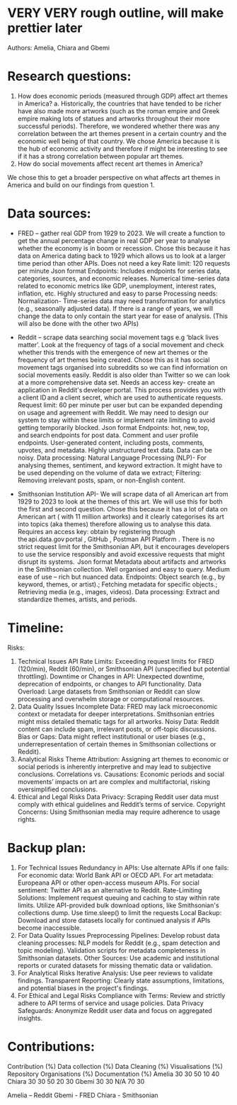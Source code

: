 # VERY VERY rough outline, will make prettier later

Authors: Amelia, Chiara and Gbemi 
# Research questions:  

1. How does economic periods (measured through GDP) affect art themes in America? 
  a. Historically, the countries that have tended to be richer have also made more artworks (such as the roman empire and Greek empire making lots of statues and artworks throughout their more successful periods). Therefore, we wondered whether there was any correlation between the art themes present in a certain country and the economic well being of that country. We chose America because it is the hub of economic activity and therefore if might be interesting to see if it has a strong correlation between popular art themes. 
2. How do social movements affect recent art themes in America? 

We chose this to get a broader perspective on what affects art themes in America and build on our findings from question 1. 
 
# Data sources: 
* FRED – gather real GDP from 1929 to 2023. We will create a function to get the annual percentage change in real GDP per year to analyse whether the economy is in boom or recession. Chose this because it has data on America dating back to 1929 which allows us to look at a larger time period than other APIs. 
Does not need a key 
Rate limit: 120 requests per minute 
Json format 
Endpoints: Includes endpoints for series data, categories, sources, and economic releases. 
Numerical time-series data related to economic metrics like GDP, unemployment, interest rates, inflation, etc. 
Highly structured and easy to parse 
Processing needs: Normalization- Time-series data may need transformation for analytics (e.g., seasonally adjusted data). If there is a range of years, we will change the data to only contain the start year for ease of analysis. (This will also be done with the other two APIs) 
 
* Reddit – scrape data searching social movement tags e.g ‘black lives matter’. Look at the frequency of tags of a social movement and check whether this trends with the emergence of new art themes or the frequency of art themes being created. Chose this as it has social movement tags organised into subreddits so we can find information on social movements easily. Reddit is also older than Twitter so we can look at a more comprehensive data set. 
Needs an access key- create an application in Reddit's developer portal. This process provides you with a client ID and a client secret, which are used to authenticate requests. 
Request limit: 60 per minute per user but can be expanded depending on usage and agreement with Reddit. We may need to design our system to stay within these limits or implement rate limiting to avoid getting temporarily blocked. 
Json format 
Endpoints: hot, new, top, and search endpoints for post data. Comment and user profile endpoints. 
User-generated content, including posts, comments, upvotes, and metadata. 
Highly unstructured text data. Data can be noisy. 
Data processing: Natural Language Processing (NLP)- For analysing themes, sentiment, and keyword extraction. It might have to be used depending on the volume of data we extract; Filtering: Removing irrelevant posts, spam, or non-English content. 
   
* Smithsonian Institution API- We will scrape data of all American art from 1929 to 2023 to look at the themes of this art. We will use this for both the first and second question. Chose this because it has a lot of data on American art ( with 11 million artworks) and it clearly categorises its art into topics (aka themes) therefore allowing us to analyse this data. 
Requires an access key: obtain by registering through the api.data.gov portal​ , GitHub , Postman API Platform . 
There is no strict request limit for the Smithsonian API, but it encourages developers to use the service responsibly and avoid excessive requests that might disrupt its systems.  
Json format 
Metadata about artifacts and artworks in the Smithsonian collection. 
Well organised and easy to query. Medium ease of use – rich but nuanced data. 
Endpoints: Object search (e.g., by keyword, themes, or artist).; Fetching metadata for specific objects.; Retrieving media (e.g., images, videos). 
Data processing: Extract and standardize themes, artists, and periods. 
 
# Timeline: 
 
Risks: 
1. Technical Issues 
API Rate Limits: 
Exceeding request limits for FRED (120/min), Reddit (60/min), or Smithsonian API (unspecified but potential throttling). 
Downtime or Changes in API: 
Unexpected downtime, deprecation of endpoints, or changes to API functionality. 
Data Overload: 
Large datasets from Smithsonian or Reddit can slow processing and overwhelm storage or computational resources. 
2. Data Quality Issues 
Incomplete Data: 
FRED may lack microeconomic context or metadata for deeper interpretations. 
Smithsonian entries might miss detailed thematic tags for all artworks. 
Noisy Data: 
Reddit content can include spam, irrelevant posts, or off-topic discussions. 
Bias or Gaps: 
Data might reflect institutional or user biases (e.g., underrepresentation of certain themes in Smithsonian collections or Reddit). 
3. Analytical Risks 
Theme Attribution: 
Assigning art themes to economic or social periods is inherently interpretive and may lead to subjective conclusions. 
Correlations vs. Causations: 
Economic periods and social movements’ impacts on art are complex and multifactorial, risking oversimplified conclusions. 
4. Ethical and Legal Risks 
Data Privacy: 
Scraping Reddit user data must comply with ethical guidelines and Reddit’s terms of service. 
Copyright Concerns: 
Using Smithsonian media may require adherence to usage rights. 
 
# Backup plan: 
1. For Technical Issues 
Redundancy in APIs: 
Use alternate APIs if one fails: 
For economic data: World Bank API or OECD API. 
For art metadata: Europeana API or other open-access museum APIs. 
For social sentiment: Twitter API as an alternative to Reddit. 
Rate-Limiting Solutions: 
Implement request queuing and caching to stay within rate limits. 
Utilize API-provided bulk download options, like Smithsonian's collections dump. 
Use time.sleep() to limit the requests 
Local Backup: 
Download and store datasets locally for continued analysis if APIs become inaccessible. 
2. For Data Quality Issues 
Preprocessing Pipelines: 
Develop robust data cleaning processes: 
NLP models for Reddit (e.g., spam detection and topic modeling). 
Validation scripts for metadata completeness in Smithsonian datasets. 
Other Sources: 
Use academic and institutional reports or curated datasets for missing thematic data or validation. 
3. For Analytical Risks 
Iterative Analysis: 
Use peer reviews to validate findings. 
Transparent Reporting: 
Clearly state assumptions, limitations, and potential biases in the project's findings. 
4. For Ethical and Legal Risks 
Compliance with Terms: 
Review and strictly adhere to API terms of service and usage policies. 
Data Privacy Safeguards: 
Anonymize Reddit user data and focus on aggregated insights. 
 
# Contributions: 
 
 
Contribution (%) 
Data collection (%) 
Data Cleaning (%) 
Visualisations (%) 
Repository Organisations (%) 
Documentation (%) 
Amelia 
30 
30 
50 
10 
40 
Chiara 
30 
30 
50 
20 
30 
Gbemi 
30 
30 
N/A 
70 
30 
 
Amelia – Reddit 
Gbemi - FRED 
Chiara - Smithsonian 
